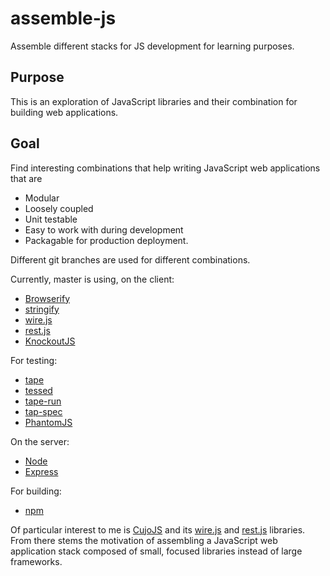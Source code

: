 # assemble-js
Assemble different stacks for JS development for learning purposes.

## Purpose

This is an exploration of JavaScript libraries and their combination for building web applications.

## Goal

Find interesting combinations that help writing JavaScript web applications that are

* Modular
* Loosely coupled
* Unit testable
* Easy to work with during development
* Packagable for production deployment.

Different git branches are used for different combinations.

Currently, master is using, on the client:

* [Browserify](http://browserify.org)
* [stringify](http://johnpostlethwait.github.io/stringify)
* [wire.js](https://github.com/cujojs/wire)
* [rest.js](https://github.com/cujojs/rest)
* [KnockoutJS](http://knockoutjs.com)

For testing:

* [tape](https://github.com/substack/tape)
* [tessed](https://github.com/scottcorgan/tessed)
* [tape-run](https://github.com/juliangruber/tape-run)
* [tap-spec](https://github.com/scottcorgan/tap-spec)
* [PhantomJS](http://phantomjs.org)

On the server:

* [Node](https://nodejs.org)
* [Express](http://expressjs.com)

For building:

* [npm](https://www.npmjs.com/)

Of particular interest to me is [CujoJS](http://cujojs.com) and its [wire.js](https://github.com/cujojs/wire) and [rest.js](https://github.com/cujojs/rest) libraries. From there stems the motivation of assembling a JavaScript web application stack composed of small, focused libraries instead of large frameworks.

